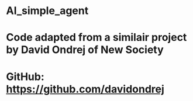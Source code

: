 # AI_simple_agent

# Code adapted from a similair project by David Ondrej of New Society
# GitHub: https://github.com/davidondrej
